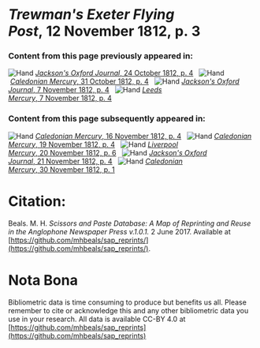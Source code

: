 # *Trewman's Exeter Flying Post*, 12 November 1812, p. 3  
  
### Content from this page previously appeared in:  
![Hand](http://scissorsandpaste.net/wp-content/uploads/2017/06/smallhandpointer.png) [*Jackson's Oxford Journal*, 24 October 1812, p. 4](https://mhbeals.github.io/sap_html/Jackson's-Oxford-Journal/Jackson's-Oxford-Journal-24-October-1812-p-4)  
![Hand](http://scissorsandpaste.net/wp-content/uploads/2017/06/smallhandpointer.png) [*Caledonian Mercury*, 31 October 1812, p. 4](https://mhbeals.github.io/sap_html/Caledonian-Mercury/Caledonian-Mercury-31-October-1812-p-4)  
![Hand](http://scissorsandpaste.net/wp-content/uploads/2017/06/smallhandpointer.png) [*Jackson's Oxford Journal*, 7 November 1812, p. 4](https://mhbeals.github.io/sap_html/Jackson's-Oxford-Journal/Jackson's-Oxford-Journal-7-November-1812-p-4)  
![Hand](http://scissorsandpaste.net/wp-content/uploads/2017/06/smallhandpointer.png) [*Leeds Mercury*, 7 November 1812, p. 4](https://mhbeals.github.io/sap_html/Leeds-Mercury/Leeds-Mercury-7-November-1812-p-4)  
  
### Content from this page subsequently appeared in:  
![Hand](http://scissorsandpaste.net/wp-content/uploads/2017/06/smallhandpointer.png) [*Caledonian Mercury*, 16 November 1812, p. 4](https://mhbeals.github.io/sap_html/Caledonian-Mercury/Caledonian-Mercury-16-November-1812-p-4)  
![Hand](http://scissorsandpaste.net/wp-content/uploads/2017/06/smallhandpointer.png) [*Caledonian Mercury*, 19 November 1812, p. 4](https://mhbeals.github.io/sap_html/Caledonian-Mercury/Caledonian-Mercury-19-November-1812-p-4)  
![Hand](http://scissorsandpaste.net/wp-content/uploads/2017/06/smallhandpointer.png) [*Liverpool Mercury*, 20 November 1812, p. 6](https://mhbeals.github.io/sap_html/Liverpool-Mercury/Liverpool-Mercury-20-November-1812-p-6)  
![Hand](http://scissorsandpaste.net/wp-content/uploads/2017/06/smallhandpointer.png) [*Jackson's Oxford Journal*, 21 November 1812, p. 4](https://mhbeals.github.io/sap_html/Jackson's-Oxford-Journal/Jackson's-Oxford-Journal-21-November-1812-p-4)  
![Hand](http://scissorsandpaste.net/wp-content/uploads/2017/06/smallhandpointer.png) [*Caledonian Mercury*, 30 November 1812, p. 1](https://mhbeals.github.io/sap_html/Caledonian-Mercury/Caledonian-Mercury-30-November-1812-p-1)  


# Citation: 

Beals. M. H. *Scissors and Paste Database: A Map of Reprinting and Reuse in the Anglophone Newspaper Press v.1.0.1.* 2 June 2017. Available at [https://github.com/mhbeals/sap_reprints/](https://github.com/mhbeals/sap_reprints/). 

# Nota Bona

Bibliometric data is time consuming to produce but benefits us all. Please remember to cite or acknowledge this and any other bibliometric data you use in your research. All data is available CC-BY 4.0 at [https://github.com/mhbeals/sap_reprints](https://github.com/mhbeals/sap_reprints)